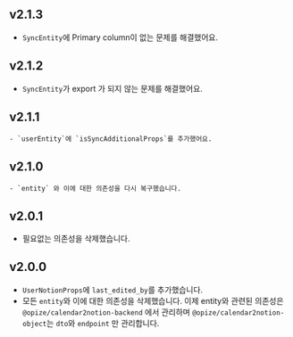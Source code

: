 ## v2.1.3

-   `SyncEntity`에 Primary column이 없는 문제를 해결했어요.

## v2.1.2

-   `SyncEntity`가 export 가 되지 않는 문제를 해결했어요.

## v2.1.1

    - `userEntity`에 `isSyncAdditionalProps`를 추가했어요.

## v2.1.0

    - `entity` 와 이에 대한 의존성을 다시 복구했습니다.

## v2.0.1

-   필요없는 의존성을 삭제했습니다.

## v2.0.0

-   `UserNotionProps`에 `last_edited_by`를 추가했습니다.
-   모든 `entity`와 이에 대한 의존성을 삭제했습니다. 이제 entity와 관련된 의존성은 `@opize/calendar2notion-backend` 에서 관리하며 `@opize/calendar2notion-object`는 `dto`와 `endpoint` 만 관리합니다.
